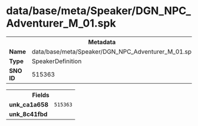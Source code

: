 <h1>data/base/meta/Speaker/DGN_NPC_Adventurer_M_01.spk</h1><table><tr><th colspan="100%">Metadata</th></tr><tr><td><b>Name</b></td><td>data/base/meta/Speaker/DGN_NPC_Adventurer_M_01.spk</td></tr><tr><td><b>Type</b></td><td>SpeakerDefinition</td></tr><tr><td><b>SNO ID</b></td><td>515363</td></tr></table>

<table><tr><th colspan="100%">Fields</th></tr><tr><td><b>unk_ca1a658</b></td><td><code>515363</code></td></tr><tr><td><b>unk_8c41fbd</b></td><td></td></tr></table>


